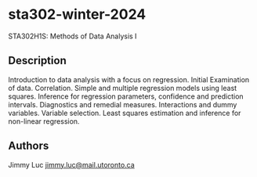 # sta302-winter-2024

STA302H1S: Methods of Data Analysis I

## Description

Introduction to data analysis with a focus on regression. Initial Examination of data. Correlation. Simple and multiple regression models using least squares. Inference for regression parameters, confidence and prediction intervals. Diagnostics and remedial measures. Interactions and dummy variables. Variable selection. Least squares estimation and inference for non-linear regression.

## Authors

Jimmy Luc
jimmy.luc@mail.utoronto.ca
